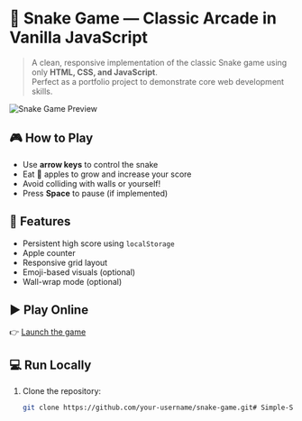 # 🐍 Snake Game — Classic Arcade in Vanilla JavaScript

> A clean, responsive implementation of the classic Snake game using only **HTML, CSS, and JavaScript**.  
> Perfect as a portfolio project to demonstrate core web development skills.

![Snake Game Preview](https://via.placeholder.com/420x420/222/4CAF50?text=🐍+🍎)

## 🎮 How to Play
- Use **arrow keys** to control the snake
- Eat 🍎 apples to grow and increase your score
- Avoid colliding with walls or yourself!
- Press **Space** to pause (if implemented)

## 🌟 Features
- Persistent high score using `localStorage`
- Apple counter
- Responsive grid layout
- Emoji-based visuals (optional)
- Wall-wrap mode (optional)

## ▶️ Play Online
👉 [Launch the game](https://your-username.github.io/snake-game/)

## 💻 Run Locally
1. Clone the repository:
   ```bash
   git clone https://github.com/your-username/snake-game.git# Simple-Snake-Game
